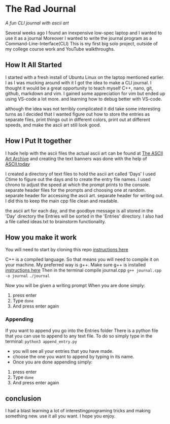 # The Rad Journal

*A fun CLI journal with ascii art* 

Several weeks ago I found an inexpensive low-spec laptop and I wanted to use it as a journal
Moreover I wanted to write the journal program as a Command-Line-Interface(CLI)
This is my first big solo project, outside of my college course work and YouTube walkthroughs.

## How It All Started
I started with a fresh install of Ubuntu Linux on the laptop mentioned earlier.
I as I was mucking around with it I got the idea to make a CLI journal.
I thought it would be a great opportunity to teach myself C++, nano, git, github, markdown and vim.
I gained some appreciation for vim but ended up using VS-code a lot more. and learning how to debug better with VS-code.


although the idea was not terribly complicated it did take some interesting turns as I decided that I wanted figure out how to store the entries as separate files, print things out in different colors, print out at different speeds, and make the ascii art still look good.

## How I Put It together
I hade help with the ascii files
the actual ascii art can be found at [The ASCII Art Archive](https://www.asciiart.eu/)
and creating the text banners was done with the help of [ASCII.today](https://ascii.today/)

I created a directory of text files to hold the ascii art called 'Days'
I used Ctime to figure out the days and to create the entry file names.
I used chrono to adjust the speed at which the prompt prints to the console.
separate header files for the prompts and choosing one at random. 
separate header for accessing the ascii art.
separate header for writing out.
I did this to keep the main cpp file clean and readable.

the ascii art for each day, and the goodbye message is all stored in the 'Day' directory 
the Entries will be sorted in the 'Entries' directory.
I also had a file called ideas.txt to brainstorm functionality.

## How you make it work
You will need to start by cloning this repo [instructions here](https://docs.github.com/en/repositories/creating-and-managing-repositories/cloning-a-repository)

C++ is a compiled language. So that means you will need to compile it on your machine.
My preferred way is g++.
Make sure g++ is installed [instructions here](https://www3.cs.stonybrook.edu/~alee/g++/g++.html)
Then in the terminal compile journal.cpp
`g++ journal.cpp -o journal`
`./journal`

Now you will be given a writing prompt
When you are done simply:
1. press enter
2. Type `done`
3. And press enter again

### Appending 
If you want to append you go into the Entries folder 
There is a python file that you can use to append to any text file.
To do so simply type in the terminal:
`python3 append_entry.py`
- you will see all your entries that you have made.
- choose the one you want to append by typing in its name.
- Once you are done appending simply:
1. press enter
2. Type `done`
3. And press enter again



## conclusion 
I had a blast learning a lot of interestingprograming tricks and making something new.
use it all you want.
I hope you enjoy.
